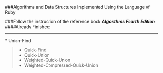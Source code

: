 ###Algorithms and Data Structures Implemented Using the Language of Ruby

###Follow the instruction of the reference book **_Algorithms Fourth Edition_**
####Already Finished:
<hr>
* Union-Find 

> * Quick-Find 
> * Quick-Union 
> * Weighted-Quick-Union 
> * Weighted-Compressed-Quick-Union
> 

